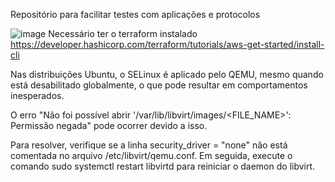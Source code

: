 Repositório para facilitar testes com aplicações e protocolos



![image]({https://img.shields.io/badge/Terraform-7B42BC?style=for-the-badge&logo=terraform&logoColor=white})
Necessário ter o terraform instalado
https://developer.hashicorp.com/terraform/tutorials/aws-get-started/install-cli



Nas distribuições Ubuntu, o SELinux é aplicado pelo QEMU, mesmo quando está desabilitado globalmente, o que pode resultar em comportamentos inesperados.

O erro "Não foi possível abrir '/var/lib/libvirt/images/<FILE_NAME>': Permissão negada" pode ocorrer devido a isso.

Para resolver, verifique se a linha security_driver = "none" não está comentada no arquivo /etc/libvirt/qemu.conf. Em seguida, execute o comando sudo systemctl restart libvirtd para reiniciar o daemon do libvirt.

